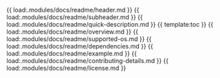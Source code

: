 {{ load:.modules/docs/readme/header.md }}
{{ load:.modules/docs/readme/subheader.md }}
{{ load:.modules/docs/readme/quick-description.md }}
{{ template:toc }}
{{ load:.modules/docs/readme/overview.md }}
{{ load:.modules/docs/readme/supported-os.md }}
{{ load:.modules/docs/readme/dependencies.md }}
{{ load:.modules/docs/readme/example.md }}
{{ load:.modules/docs/readme/contributing-details.md }}
{{ load:.modules/docs/readme/license.md }}
